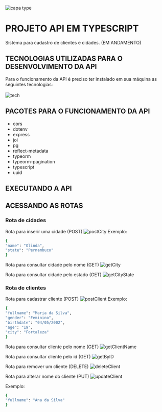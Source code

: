 ![capa type](https://user-images.githubusercontent.com/63256085/163912927-ca978dac-5fcb-4cf4-9961-e56d6869619d.png)

# PROJETO API EM TYPESCRIPT

Sistema para cadastro de clientes e cidades. (EM ANDAMENTO)
<br>

## TECNOLOGIAS UTILIZADAS PARA O DESENVOLVIMENTO DA API

Para o funcionamento da API é preciso ter instalado em sua máquina as seguintes tecnologias:
<br>
<br>
![tech](https://user-images.githubusercontent.com/63256085/164014099-33d1bbe1-4e22-4adf-8329-6fdef6eca422.png)

## PACOTES PARA O FUNCIONAMENTO DA API

- cors
- dotenv
- express
- joi
- pg
- reflect-metadata
- typeorm
- typeorm-pagination
- typescript
- uuid

## EXECUTANDO A API



## ACESSANDO AS ROTAS

### Rota de cidades

Rota para inserir uma cidade (POST)
![postCity](https://user-images.githubusercontent.com/63256085/164021162-b2ad69e4-e658-4a74-920e-d8d3a86870a8.png)
Exemplo: 
```bash
{
"name": "Olinda",
"state": "Pernambuco"
}
 ```
 Rota para consultar cidade pelo nome (GET)
 ![getCity](https://user-images.githubusercontent.com/63256085/164021686-145a627e-ea6b-4fb1-8401-3cc7e2464641.png)

Rota para consultar cidade pelo estado (GET)
![getCityState](https://user-images.githubusercontent.com/63256085/164021783-105caa89-cecb-40cd-846f-aa206a50c98c.png)


### Rota de clientes

Rota para cadastrar cliente (POST)
![postClient](https://user-images.githubusercontent.com/63256085/164022140-51abe547-5775-4463-be47-3e6c8ab642ad.png)
Exemplo: 
```bash
{
"fullname": "Maria da Silva",
"gender": "Feminino",
"birthdate": "04/05/2002",
"age": "19",
"city": "Fortaleza"
}
 ```
 Rota para consultar cliente pelo nome (GET)
 ![getClientName](https://user-images.githubusercontent.com/63256085/164022659-594f6bd7-0bfb-4180-9932-8b71adc5cdae.png)

Rota para consultar cliente pelo id (GET)
![getByID](https://user-images.githubusercontent.com/63256085/164022778-a35e79b9-89bb-46f2-b3a9-9b52d96f9768.png)

Rota para remover um cliente (DELETE) 
![deleteClient](https://user-images.githubusercontent.com/63256085/164022935-b6174390-7c19-4341-8f56-6ab1e6bbebf4.png)

Rota para alterar nome do cliente (PUT)
![updateClient](https://user-images.githubusercontent.com/63256085/164023016-694aaff3-9940-42ae-bbfc-2f4771e60104.png)

Exemplo:
```bash
{
"fullname": "Ana da Silva"
}
 ```
